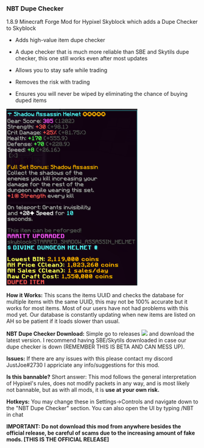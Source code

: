 ### NBT Dupe Checker
1.8.9 Minecraft Forge Mod for Hypixel Skyblock which adds a Dupe Checker to Skyblock

  - Adds high-value item dupe checker

  - A dupe checker that is much more reliable than SBE and Skytils dupe checker, this one still works even after most updates

  - Allows you to stay safe while trading
  
  - Removes the risk with trading
  
  - Ensures you will never be wiped by eliminating the chance of buying duped items
 
![image](https://raw.githubusercontent.com/JustJoeYo/NBT-Dupe-Checker/main/image_2022-04-18_221452611.png)

**How it Works:**
This scans the items UUID and checks the database for multiple items with the same UUID, this may not be 100% accurate but it works for most items. Most of our users have not had problems with this mod yet. Our database is constantly updating when new items are listed on AH so be patient if it loads slower than usual.

**NBT Dupe Checker Download:**
Simple go to releases ![](https://github.com/JustJoeYo/NBT-Dupe-Checker/releases/tag/Beta) and download the latest version. I recommend having SBE/Skytils downloaded in case our dupe checker is down (REMEMBER THIS IS BETA AND CAN MESS UP). 

**Issues:**
If there are any issues with this please contact my discord JustJoe#2730
I appriciate any info/suggestions for this mod.

**Is this bannable?**
Short answer: This mod follows the general interpretation of Hypixel's rules, does not modify packets in any way, and is most likely not bannable, but as with all mods, it is **use at your own risk.**

**Hotkeys:**
You may change these in Settings->Controls and navigate down to the "NBT Dupe Checker" section.
You can also open the UI by typing /NBT in chat

**IMPORTANT:
Do not download this mod from anywhere besides the official release, be careful of scams due to the increasing amount of fake mods.
                                                               [THIS IS THE OFFICIAL RELEASE]**
